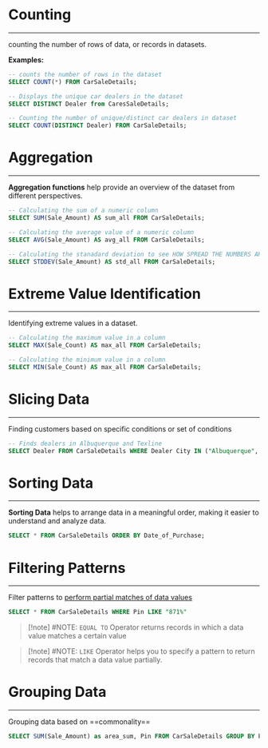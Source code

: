 # Counting
---
counting the number of rows of data, or records in datasets.

**Examples:**
```sql
-- counts the number of rows in the dataset
SELECT COUNT(*) FROM CarSaleDetails;

-- Displays the unique car dealers in the dataset
SELECT DISTINCT Dealer from CaresSaleDetails;

-- Counting the number of unique/distinct car dealers in dataset
SELECT COUNT(DISTINCT Dealer) FROM CarSaleDetails; 
```

# Aggregation
---
**Aggregation functions** help provide an overview of the dataset from different perspectives.

```sql
-- Calculating the sum of a numeric column
SELECT SUM(Sale_Amount) AS sum_all FROM CarSaleDetails;

-- Calculating the average value of a numeric column
SELECT AVG(Sale_Amount) AS avg_all FROM CarSaleDetails;

-- Calculating the stanadard deviation to see HOW SPREAD THE NUMBERS ARE
SELECT STDDEV(Sale_Amount) AS std_all FROM CarSaleDetails;
```

# Extreme Value Identification
---
Identifying extreme values in a dataset.

```sql
-- Calculating the maximum value in a column
SELECT MAX(Sale_Count) AS max_all FROM CarSaleDetails;

-- Calculating the minimum value in a column
SELECT MIN(Sale_Count) AS max_all FROM CarSaleDetails;
```

# Slicing Data
---
Finding customers based on specific conditions or set of conditions

```sql
-- Finds dealers in Albuquerque and Texline
SELECT Dealer FROM CarSaleDetails WHERE Dealer City IN ("Albuquerque", "Texline")
```

# Sorting Data
---
**Sorting Data** helps to arrange data in a meaningful order, making it easier to understand and analyze data.

```sql
SELECT * FROM CarSaleDetails ORDER BY Date_of_Purchase;
```

# Filtering Patterns
---
Filter patterns to <ins>perform partial matches of data values</ins>

```sql
SELECT * FROM CarSaleDetails WHERE Pin LIKE "871%"
```

> [!note] #NOTE: `EQUAL TO` Operator returns records in which a data value matches a certain value

> [!note] #NOTE: `LIKE` Operator helps you to specify a pattern to return records that match a data value partially.

# Grouping Data
---
Grouping data based on ==commonality==

```sql
SELECT SUM(Sale_Amount) as area_sum, Pin FROM CarSaleDetails GROUP BY Pin
```